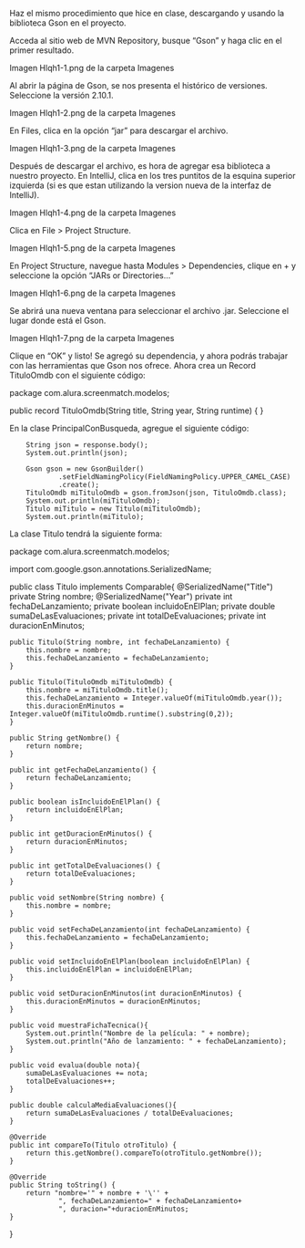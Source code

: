 Haz el mismo procedimiento que hice en clase, descargando y usando la biblioteca Gson en el proyecto.

Acceda al sitio web de MVN Repository, busque “Gson” y haga clic en el primer resultado.

Imagen Hlqh1-1.png de la carpeta Imagenes

Al abrir la página de Gson, se nos presenta el histórico de versiones. Seleccione la versión 2.10.1.

Imagen Hlqh1-2.png de la carpeta Imagenes

En Files, clica en la opción “jar” para descargar el archivo.

Imagen Hlqh1-3.png de la carpeta Imagenes

Después de descargar el archivo, es hora de agregar esa biblioteca a nuestro proyecto. En IntelliJ, clica en los tres puntitos de la esquina superior izquierda (si es que estan utilizando la version nueva de la interfaz de IntelliJ).

Imagen Hlqh1-4.png de la carpeta Imagenes

Clica en File > Project Structure.

Imagen Hlqh1-5.png de la carpeta Imagenes

En Project Structure, navegue hasta Modules > Dependencies, clique en + y seleccione la opción “JARs or Directories…”

Imagen Hlqh1-6.png de la carpeta Imagenes

Se abrirá una nueva ventana para seleccionar el archivo .jar. Seleccione el lugar donde está el Gson.

Imagen Hlqh1-7.png de la carpeta Imagenes

Clique en “OK” y listo! Se agregó su dependencia, y ahora podrás trabajar con las herramientas que Gson nos ofrece. Ahora crea un Record TituloOmdb con el siguiente código:

package com.alura.screenmatch.modelos;

public record TituloOmdb(String title, String year, String runtime) {
}


En la clase PrincipalConBusqueda, agregue el siguiente código:

        String json = response.body();
        System.out.println(json);

        Gson gson = new GsonBuilder()
                .setFieldNamingPolicy(FieldNamingPolicy.UPPER_CAMEL_CASE)
                .create();
        TituloOmdb miTituloOmdb = gson.fromJson(json, TituloOmdb.class);
        System.out.println(miTituloOmdb);
        Titulo miTitulo = new Titulo(miTituloOmdb);
        System.out.println(miTitulo);


La clase Titulo tendrá la siguiente forma:

package com.alura.screenmatch.modelos;

import com.google.gson.annotations.SerializedName;

public class Titulo implements Comparable<Titulo>{
    @SerializedName("Title")
    private String nombre;
    @SerializedName("Year")
    private int fechaDeLanzamiento;
    private boolean incluidoEnElPlan;
    private double sumaDeLasEvaluaciones;
    private int totalDeEvaluaciones;
    private int duracionEnMinutos;

    public Titulo(String nombre, int fechaDeLanzamiento) {
        this.nombre = nombre;
        this.fechaDeLanzamiento = fechaDeLanzamiento;
    }

    public Titulo(TituloOmdb miTituloOmdb) {
        this.nombre = miTituloOmdb.title();
        this.fechaDeLanzamiento = Integer.valueOf(miTituloOmdb.year());
        this.duracionEnMinutos = Integer.valueOf(miTituloOmdb.runtime().substring(0,2));
    }

    public String getNombre() {
        return nombre;
    }

    public int getFechaDeLanzamiento() {
        return fechaDeLanzamiento;
    }

    public boolean isIncluidoEnElPlan() {
        return incluidoEnElPlan;
    }

    public int getDuracionEnMinutos() {
        return duracionEnMinutos;
    }

    public int getTotalDeEvaluaciones() {
        return totalDeEvaluaciones;
    }

    public void setNombre(String nombre) {
        this.nombre = nombre;
    }

    public void setFechaDeLanzamiento(int fechaDeLanzamiento) {
        this.fechaDeLanzamiento = fechaDeLanzamiento;
    }

    public void setIncluidoEnElPlan(boolean incluidoEnElPlan) {
        this.incluidoEnElPlan = incluidoEnElPlan;
    }

    public void setDuracionEnMinutos(int duracionEnMinutos) {
        this.duracionEnMinutos = duracionEnMinutos;
    }

    public void muestraFichaTecnica(){
        System.out.println("Nombre de la película: " + nombre);
        System.out.println("Año de lanzamiento: " + fechaDeLanzamiento);
    }

    public void evalua(double nota){
        sumaDeLasEvaluaciones += nota;
        totalDeEvaluaciones++;
    }

    public double calculaMediaEvaluaciones(){
        return sumaDeLasEvaluaciones / totalDeEvaluaciones;
    }

    @Override
    public int compareTo(Titulo otroTitulo) {
        return this.getNombre().compareTo(otroTitulo.getNombre());
    }

    @Override
    public String toString() {
        return "nombre='" + nombre + '\'' +
                ", fechaDeLanzamiento=" + fechaDeLanzamiento+
                ", duracion="+duracionEnMinutos;
    }
}
